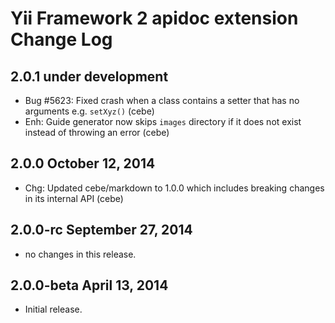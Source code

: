 Yii Framework 2 apidoc extension Change Log
===========================================

2.0.1 under development
-----------------------

- Bug #5623: Fixed crash when a class contains a setter that has no arguments e.g. `setXyz()` (cebe)
- Enh: Guide generator now skips `images` directory if it does not exist instead of throwing an error (cebe)


2.0.0 October 12, 2014
----------------------

- Chg: Updated cebe/markdown to 1.0.0 which includes breaking changes in its internal API (cebe)

2.0.0-rc September 27, 2014
---------------------------

- no changes in this release.


2.0.0-beta April 13, 2014
-------------------------

- Initial release.
